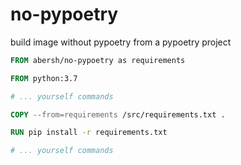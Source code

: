# no-pypoetry
build image without pypoetry from a pypoetry project

```dockerfile
FROM abersh/no-pypoetry as requirements

FROM python:3.7

# ... yourself commands

COPY --from=requirements /src/requirements.txt .

RUN pip install -r requirements.txt

# ... yourself commands
```
